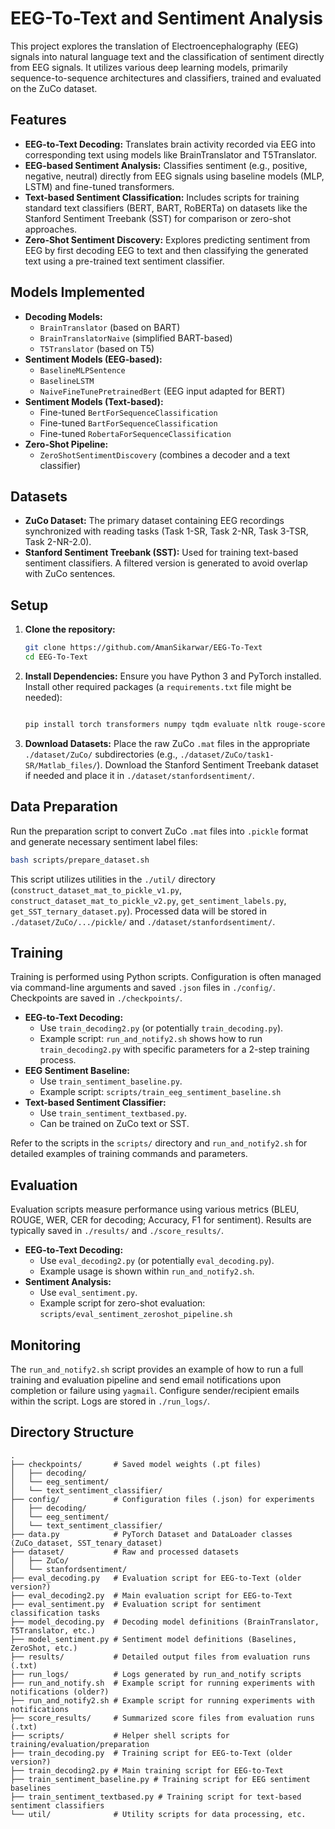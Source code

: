 # EEG-To-Text and Sentiment Analysis

This project explores the translation of Electroencephalography (EEG) signals into natural language text and the classification of sentiment directly from EEG signals. It utilizes various deep learning models, primarily sequence-to-sequence architectures and classifiers, trained and evaluated on the ZuCo dataset.

## Features

* **EEG-to-Text Decoding:** Translates brain activity recorded via EEG into corresponding text using models like BrainTranslator and T5Translator.
* **EEG-based Sentiment Analysis:** Classifies sentiment (e.g., positive, negative, neutral) directly from EEG signals using baseline models (MLP, LSTM) and fine-tuned transformers.
* **Text-based Sentiment Classification:** Includes scripts for training standard text classifiers (BERT, BART, RoBERTa) on datasets like the Stanford Sentiment Treebank (SST) for comparison or zero-shot approaches.
* **Zero-Shot Sentiment Discovery:** Explores predicting sentiment from EEG by first decoding EEG to text and then classifying the generated text using a pre-trained text sentiment classifier.

## Models Implemented

* **Decoding Models:**
  * `BrainTranslator` (based on BART)
  * `BrainTranslatorNaive` (simplified BART-based)
  * `T5Translator` (based on T5)
* **Sentiment Models (EEG-based):**
  * `BaselineMLPSentence`
  * `BaselineLSTM`
  * `NaiveFineTunePretrainedBert` (EEG input adapted for BERT)
* **Sentiment Models (Text-based):**
  * Fine-tuned `BertForSequenceClassification`
  * Fine-tuned `BartForSequenceClassification`
  * Fine-tuned `RobertaForSequenceClassification`
* **Zero-Shot Pipeline:**
  * `ZeroShotSentimentDiscovery` (combines a decoder and a text classifier)

## Datasets

* **ZuCo Dataset:** The primary dataset containing EEG recordings synchronized with reading tasks (Task 1-SR, Task 2-NR, Task 3-TSR, Task 2-NR-2.0).
* **Stanford Sentiment Treebank (SST):** Used for training text-based sentiment classifiers. A filtered version is generated to avoid overlap with ZuCo sentences.

## Setup

1. **Clone the repository:**

    ```bash
    git clone https://github.com/AmanSikarwar/EEG-To-Text
    cd EEG-To-Text
    ```

2. **Install Dependencies:** Ensure you have Python 3 and PyTorch installed. Install other required packages (a `requirements.txt` file might be needed):

    ```bash

    pip install torch transformers numpy tqdm evaluate nltk rouge-score scikit-learn yagmail h5py fuzzy_match
    ```

3. **Download Datasets:** Place the raw ZuCo `.mat` files in the appropriate `./dataset/ZuCo/` subdirectories (e.g., `./dataset/ZuCo/task1-SR/Matlab_files/`). Download the Stanford Sentiment Treebank dataset if needed and place it in `./dataset/stanfordsentiment/`.

## Data Preparation

Run the preparation script to convert ZuCo `.mat` files into `.pickle` format and generate necessary sentiment label files:

```bash
bash scripts/prepare_dataset.sh
```

This script utilizes utilities in the `./util/` directory (`construct_dataset_mat_to_pickle_v1.py`, `construct_dataset_mat_to_pickle_v2.py`, `get_sentiment_labels.py`, `get_SST_ternary_dataset.py`). Processed data will be stored in `./dataset/ZuCo/.../pickle/` and `./dataset/stanfordsentiment/`.

## Training

Training is performed using Python scripts. Configuration is often managed via command-line arguments and saved `.json` files in `./config/`. Checkpoints are saved in `./checkpoints/`.

* **EEG-to-Text Decoding:**
  * Use `train_decoding2.py` (or potentially `train_decoding.py`).
  * Example script: `run_and_notify2.sh` shows how to run `train_decoding2.py` with specific parameters for a 2-step training process.
* **EEG Sentiment Baseline:**
  * Use `train_sentiment_baseline.py`.
  * Example script: `scripts/train_eeg_sentiment_baseline.sh`
* **Text-based Sentiment Classifier:**
  * Use `train_sentiment_textbased.py`.
  * Can be trained on ZuCo text or SST.

Refer to the scripts in the `scripts/` directory and `run_and_notify2.sh` for detailed examples of training commands and parameters.

## Evaluation

Evaluation scripts measure performance using various metrics (BLEU, ROUGE, WER, CER for decoding; Accuracy, F1 for sentiment). Results are typically saved in `./results/` and `./score_results/`.

* **EEG-to-Text Decoding:**
  * Use `eval_decoding2.py` (or potentially `eval_decoding.py`).
  * Example usage is shown within `run_and_notify2.sh`.
* **Sentiment Analysis:**
  * Use `eval_sentiment.py`.
  * Example script for zero-shot evaluation: `scripts/eval_sentiment_zeroshot_pipeline.sh`

## Monitoring

The `run_and_notify2.sh` script provides an example of how to run a full training and evaluation pipeline and send email notifications upon completion or failure using `yagmail`. Configure sender/recipient emails within the script. Logs are stored in `./run_logs/`.

## Directory Structure

```text
.
├── checkpoints/       # Saved model weights (.pt files)
│   ├── decoding/
│   └── eeg_sentiment/
│   └── text_sentiment_classifier/
├── config/            # Configuration files (.json) for experiments
│   ├── decoding/
│   └── eeg_sentiment/
│   └── text_sentiment_classifier/
├── data.py            # PyTorch Dataset and DataLoader classes (ZuCo_dataset, SST_tenary_dataset)
├── dataset/           # Raw and processed datasets
│   ├── ZuCo/
│   └── stanfordsentiment/
├── eval_decoding.py   # Evaluation script for EEG-to-Text (older version?)
├── eval_decoding2.py  # Main evaluation script for EEG-to-Text
├── eval_sentiment.py  # Evaluation script for sentiment classification tasks
├── model_decoding.py  # Decoding model definitions (BrainTranslator, T5Translator, etc.)
├── model_sentiment.py # Sentiment model definitions (Baselines, ZeroShot, etc.)
├── results/           # Detailed output files from evaluation runs (.txt)
├── run_logs/          # Logs generated by run_and_notify scripts
├── run_and_notify.sh  # Example script for running experiments with notifications (older?)
├── run_and_notify2.sh # Example script for running experiments with notifications
├── score_results/     # Summarized score files from evaluation runs (.txt)
├── scripts/           # Helper shell scripts for training/evaluation/preparation
├── train_decoding.py  # Training script for EEG-to-Text (older version?)
├── train_decoding2.py # Main training script for EEG-to-Text
├── train_sentiment_baseline.py # Training script for EEG sentiment baselines
├── train_sentiment_textbased.py # Training script for text-based sentiment classifiers
└── util/              # Utility scripts for data processing, etc.
```
